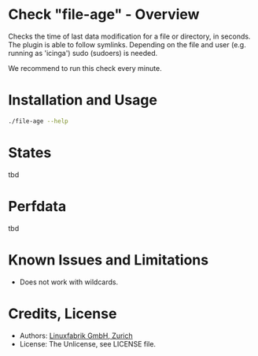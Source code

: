 # Check "file-age" - Overview

Checks the time of last data modification for a file or directory, in seconds. The plugin is able to follow symlinks. Depending on the file and user (e.g. running as 'icinga') sudo (sudoers) is needed.

We recommend to run this check every minute.


# Installation and Usage

```bash
./file-age --help
```


# States

tbd


# Perfdata

tbd


# Known Issues and Limitations

* Does not work with wildcards.


# Credits, License

* Authors: [Linuxfabrik GmbH, Zurich](https://www.linuxfabrik.ch)
* License: The Unlicense, see LICENSE file.
